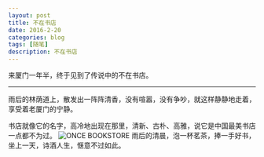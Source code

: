 ```yaml
---
layout: post
title: 不在书店
date: 2016-2-20
categories: blog
tags: [随笔]
description: 不在书店
---
```


来厦门一年半，终于见到了传说中的不在书店。

******

雨后的林荫道上，散发出一阵阵清香，没有喧嚣，没有争吵，就这样静静地走着，享受着老厦门的宁静。

书店就像它的名字，高冷地出现在那里，清新、古朴、高雅，说它是中国最美书店一点都不为过。
![ONCE BOOKSTORE](https://raw.githubusercontent.com/zluckyhou/zluckyhou.github.io/master/ONCE/02.jpg)
雨后的清晨，泡一杯茗茶，捧一手好书，坐上一天，诗酒人生，惬意不过如此。










